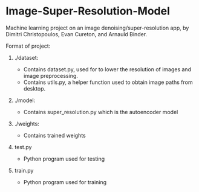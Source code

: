 # Image-Super-Resolution-Model

Machine learning project on an image denoising/super-resolution app, by Dimitri Christopoulos, Evan Cureton, and Arnauld Binder.

Format of project:
1. ./dataset:
    - Contains dataset.py, used for to lower the resolution of images and image preprocessing.
    - Contains utils.py, a helper function used to obtain image paths from desktop.

2. ./model:
    - Contains super_resolution.py which is the autoencoder model

3. ./weights:
    - Contains trained weights

4. test.py
    - Python program used for testing

5. train.py
    - Python program used for training
